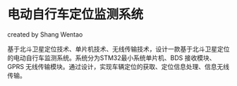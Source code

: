 # 电动自行车定位监测系统

created by Shang Wentao

基于北斗卫星定位技术、单片机技术、无线传输技术，设计一款基于北斗卫星定位的电动自行车监测系统。系统分为STM32最小系统单片机、BDS 接收模块、GPRS 无线传输模块。通过设计，实现车辆定位的获取、定位信息处理、信息无线传输。

